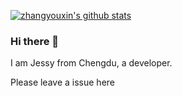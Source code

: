 [![zhangyouxin's github stats](https://github-readme-stats.vercel.app/api?username=zhangyouxin)](https://github.com/anuraghazra/github-readme-stats)
### Hi there 👋

I am Jessy from Chengdu, a developer.

Please leave a issue here
